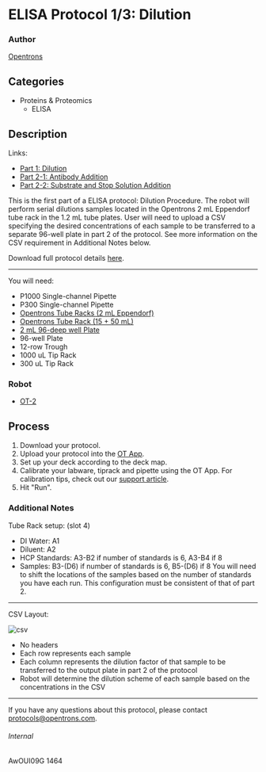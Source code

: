 # ELISA Protocol 1/3: Dilution

### Author
[Opentrons](http://www.opentrons.com/)

## Categories
* Proteins & Proteomics
    * ELISA

## Description
Links:
* [Part 1: Dilution](./1464-natrix-separations-inc-milliporesigma-part1)
* [Part 2-1: Antibody Addition](./1464-natrix-separations-inc-milliporesigma-part2)
* [Part 2-2: Substrate and Stop Solution Addition](1464-natrix-separations-inc-milliporesigma-part3)

This is the first part of a ELISA protocol: Dilution Procedure. The robot will perform serial dilutions samples located in the Opentrons 2 mL Eppendorf tube rack in the 1.2 mL tube plates. User will need to upload a CSV specifying the desired concentrations of each sample to be transferred to a separate 96-well plate in part 2 of the protocol. See more information on the CSV requirement in Additional Notes below.


Download full protocol details [here](https://s3.amazonaws.com/opentrons-protocol-library-website/custom-README-images/1464-natrix-separations-inc-milliporesigma/NEW_ELISA_protocol.xlsx).

---

You will need:
* P1000 Single-channel Pipette
* P300 Single-channel Pipette
* [Opentrons Tube Racks (2 mL Eppendorf)](https://shop.opentrons.com/collections/opentrons-tips/products/tube-rack-set-1)
* [Opentrons Tube Rack (15 + 50 mL)](https://shop.opentrons.com/collections/opentrons-tips/products/tube-rack-set-1)
* [2 mL 96-deep well Plate](https://www.usascientific.com/2ml-deep96-well-plateone-bulk.aspx)
* 96-well Plate
* 12-row Trough
* 1000 uL Tip Rack
* 300 uL Tip Rack

### Robot
* [OT-2](https://opentrons.com/ot-2)

## Process
1. Download your protocol.
2. Upload your protocol into the [OT App](https://opentrons.com/ot-app).
3. Set up your deck according to the deck map.
4. Calibrate your labware, tiprack and pipette using the OT App. For calibration tips, check out our [support article](https://support.opentrons.com/ot-2/getting-started-software-setup/deck-calibration).
5. Hit "Run".


### Additional Notes
Tube Rack setup: (slot 4)
* DI Water: A1
* Diluent: A2
* HCP Standards: A3-B2 if number of standards is 6, A3-B4 if 8
* Samples: B3-(D6) if number of standards is 6, B5-(D6) if 8
You will need to shift the locations of the samples based on the number of standards you have each run. This configuration must be consistent of that of part 2.

---

CSV Layout:

![csv](https://s3.amazonaws.com/opentrons-protocol-library-website/custom-README-images/1464-natrix-separations-inc-milliporesigma/csv_layout.png)

* No headers
* Each row represents each sample
* Each column represents the dilution factor of that sample to be transferred to the output plate in part 2 of the protocol
* Robot will determine the dilution scheme of each sample based on the concentrations in the CSV

---

If you have any questions about this protocol, please contact protocols@opentrons.com.

###### Internal
AwOUI09G
1464
